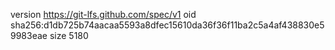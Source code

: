 version https://git-lfs.github.com/spec/v1
oid sha256:d1db725b74aacaa5593a8dfec15610da36f36f11ba2c5a4af438830e59983eae
size 5180
